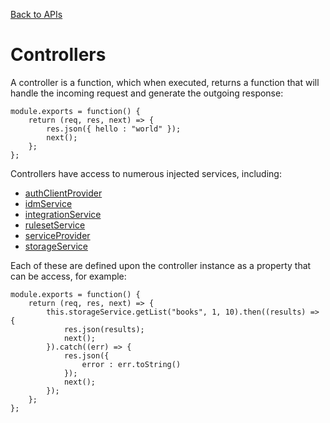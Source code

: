 [Back to APIs](/documentation/apis)

# Controllers

A controller is a function, which when executed, returns a function that will handle the incoming request and generate the outgoing response:

```
module.exports = function() {
	return (req, res, next) => {
		res.json({ hello : "world" });
		next();
	};
};
```

Controllers have access to numerous injected services, including:

* [authClientProvider](/documentation/services/authClientProvider)
* [idmService](/documentation/services/idmService)
* [integrationService](/documentation/services/integrationService)
* [rulesetService](/documentation/services/rulesetService)
* [serviceProvider](/documentation/services/serviceProvider)
* [storageService](/documentation/services/storageService)

Each of these are defined upon the controller instance as a property that can be access, for example:

```
module.exports = function() {
	return (req, res, next) => {
		this.storageService.getList("books", 1, 10).then((results) => {
			res.json(results);
			next();
		}).catch((err) => {
			res.json({
				error : err.toString()
			});
			next();
		});
	};
};
```
